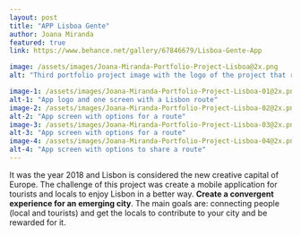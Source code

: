 ```yaml
---
layout: post
title: "APP Lisboa Gente"
author: Joana Miranda
featured: true
link: https://www.behance.net/gallery/67846679/Lisboa-Gente-App

image: /assets/images/Joana-Miranda-Portfolio-Project-Lisboa@2x.png
alt: "Third portfolio project image with the logo of the project that represents Lisbon"

image-1: /assets/images/Joana-Miranda-Portfolio-Project-Lisboa-01@2x.png
alt-1: "App logo and one screen with a Lisbon route"
image-2: /assets/images/Joana-Miranda-Portfolio-Project-Lisboa-02@2x.png
alt-2: "App screen with options for a route"
image-3: /assets/images/Joana-Miranda-Portfolio-Project-Lisboa-03@2x.png
alt-3: "App screen with options for a route"
image-4: /assets/images/Joana-Miranda-Portfolio-Project-Lisboa-04@2x.png
alt-4: "App screen with options to share a route"
---
```


It was the year 2018 and Lisbon is considered the new creative capital of Europe. The challenge of this project was create a mobile application for tourists and locals to enjoy Lisbon in a better way. **Create a convergent experience for an emerging city**. The main goals are: connecting people (local and tourists) and get the locals to contribute to your city and be rewarded for it.
